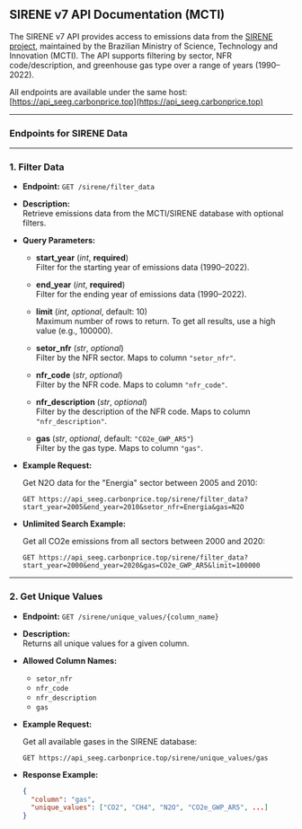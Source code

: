 ## SIRENE v7 API Documentation (MCTI)

The SIRENE v7 API provides access to emissions data from the [SIRENE project](https://www.gov.br/mcti/pt-br/acompanhe-o-mcti/sirene), maintained by the Brazilian Ministry of Science, Technology and Innovation (MCTI). The API supports filtering by sector, NFR code/description, and greenhouse gas type over a range of years (1990–2022).

All endpoints are available under the same host: [https://api_seeg.carbonprice.top](https://api_seeg.carbonprice.top)

---

### Endpoints for SIRENE Data

---

### 1. Filter Data

- **Endpoint:** `GET /sirene/filter_data`
- **Description:**  
  Retrieve emissions data from the MCTI/SIRENE database with optional filters.

- **Query Parameters:**
  - **start_year** (*int*, **required**)  
    Filter for the starting year of emissions data (1990–2022).
  
  - **end_year** (*int*, **required**)  
    Filter for the ending year of emissions data (1990–2022).

  - **limit** (*int*, *optional*, default: 10)  
    Maximum number of rows to return. To get all results, use a high value (e.g., 100000).
  
  - **setor_nfr** (*str*, *optional*)  
    Filter by the NFR sector. Maps to column `"setor_nfr"`.
  
  - **nfr_code** (*str*, *optional*)  
    Filter by the NFR code. Maps to column `"nfr_code"`.
  
  - **nfr_description** (*str*, *optional*)  
    Filter by the description of the NFR code. Maps to column `"nfr_description"`.
  
  - **gas** (*str*, *optional*, default: `"CO2e_GWP_AR5"`)  
    Filter by the gas type. Maps to column `"gas"`.

- **Example Request:**

  Get N2O data for the "Energia" sector between 2005 and 2010:
  
  ```
  GET https://api_seeg.carbonprice.top/sirene/filter_data?start_year=2005&end_year=2010&setor_nfr=Energia&gas=N2O
  ```

- **Unlimited Search Example:**

  Get all CO2e emissions from all sectors between 2000 and 2020:

  ```
  GET https://api_seeg.carbonprice.top/sirene/filter_data?start_year=2000&end_year=2020&gas=CO2e_GWP_AR5&limit=100000
  ```

---

### 2. Get Unique Values

- **Endpoint:** `GET /sirene/unique_values/{column_name}`
- **Description:**  
  Returns all unique values for a given column.

- **Allowed Column Names:**
  - `setor_nfr`
  - `nfr_code`
  - `nfr_description`
  - `gas`

- **Example Request:**

  Get all available gases in the SIRENE database:
  
  ```
  GET https://api_seeg.carbonprice.top/sirene/unique_values/gas
  ```

- **Response Example:**
  ```json
  {
    "column": "gas",
    "unique_values": ["CO2", "CH4", "N2O", "CO2e_GWP_AR5", ...]
  }
  ```
